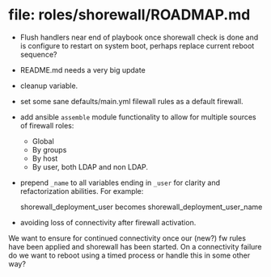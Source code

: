 # file: roles/shorewall/ROADMAP.md

* Flush handlers near end of playbook once shorewall check is done and is configure to restart on system boot, perhaps replace current reboot sequence?
* README.md needs a very big update
* cleanup variable.
* set some sane defaults/main.yml filewall rules as a default firewall.	

* add ansible `assemble` module functionality to allow for multiple sources of firewall roles:
    * Global
    * By groups
    * By host
    * By user, both LDAP and non LDAP.

* prepend `_name` to all variables ending in `_user` for clarity and refactorization abilities. For example:

    shorewall_deployment_user becomes shorewall_deployment_user_name

* avoiding loss of connectivity after firewall activation.

We want to ensure for continued connectivity once our (new?) fw rules have been applied and shorewall has been started. On a connectivity failure do we want to reboot using a timed process or handle this in some other way?
 
 

